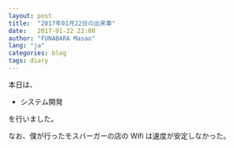 ```yaml
---
layout: post
title:  "2017年01月22日の出来事"
date:   2017-01-22 22:00
author: "FUNABARA Masao"
lang: "ja"
categories: blog
tags: diary
---
```


本日は、

* システム開発

を行いました。

なお、僕が行ったモスバーガーの店の Wifi は速度が安定しなかった。
